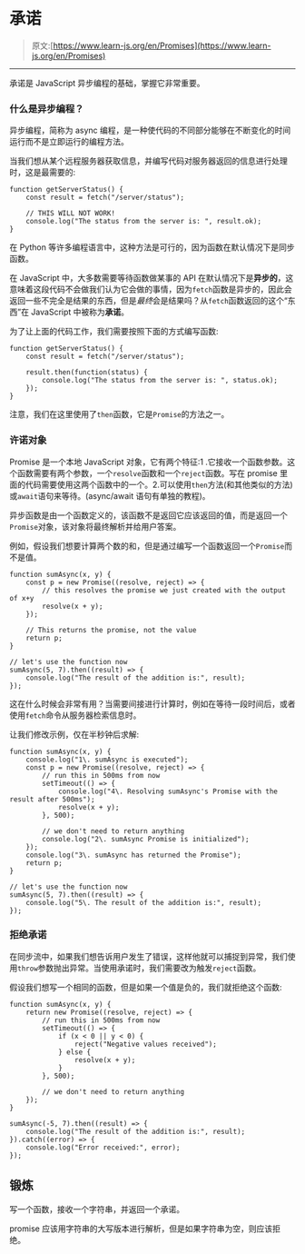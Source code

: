 # 承诺

> 原文:[https://www.learn-js.org/en/Promises](https://www.learn-js.org/en/Promises)

* * *

承诺是 JavaScript 异步编程的基础，掌握它非常重要。

### 什么是异步编程？

异步编程，简称为 async 编程，是一种使代码的不同部分能够在不断变化的时间运行而不是立即运行的编程方法。

当我们想从某个远程服务器获取信息，并编写代码对服务器返回的信息进行处理时，这是最需要的:

```
function getServerStatus() {
    const result = fetch("/server/status");

    // THIS WILL NOT WORK!
    console.log("The status from the server is: ", result.ok);
} 
```

在 Python 等许多编程语言中，这种方法是可行的，因为函数在默认情况下是同步函数。

在 JavaScript 中，大多数需要等待函数做某事的 API 在默认情况下是**异步的**，这意味着这段代码不会做我们认为它会做的事情，因为`fetch`函数是异步的，因此会返回一些不完全是结果的东西，但是*最终*会是结果吗？从`fetch`函数返回的这个“东西”在 JavaScript 中被称为**承诺**。

为了让上面的代码工作，我们需要按照下面的方式编写函数:

```
function getServerStatus() {
    const result = fetch("/server/status");

    result.then(function(status) {
        console.log("The status from the server is: ", status.ok);
    });
} 
```

注意，我们在这里使用了`then`函数，它是`Promise`的方法之一。

### 许诺对象

Promise 是一个本地 JavaScript 对象，它有两个特征:1 .它接收一个函数参数。这个函数需要有两个参数，一个`resolve`函数和一个`reject`函数。写在 promise 里面的代码需要使用这两个函数中的一个。2.可以使用`then`方法(和其他类似的方法)或`await`语句来等待。(async/await 语句有单独的教程)。

异步函数是由一个函数定义的，该函数不是返回它应该返回的值，而是返回一个`Promise`对象，该对象将最终解析并给用户答案。

例如，假设我们想要计算两个数的和，但是通过编写一个函数返回一个`Promise`而不是值。

```
function sumAsync(x, y) {
    const p = new Promise((resolve, reject) => {
        // this resolves the promise we just created with the output of x+y
        resolve(x + y);                        
    });

    // This returns the promise, not the value
    return p;
}

// let's use the function now
sumAsync(5, 7).then((result) => {
    console.log("The result of the addition is:", result);
}); 
```

这在什么时候会非常有用？当需要间接进行计算时，例如在等待一段时间后，或者使用`fetch`命令从服务器检索信息时。

让我们修改示例，仅在半秒钟后求解:

```
function sumAsync(x, y) {
    console.log("1\. sumAsync is executed");
    const p = new Promise((resolve, reject) => {
        // run this in 500ms from now
        setTimeout(() => {
            console.log("4\. Resolving sumAsync's Promise with the result after 500ms");
            resolve(x + y);
        }, 500);

        // we don't need to return anything
        console.log("2\. sumAsync Promise is initialized");            
    });
    console.log("3\. sumAsync has returned the Promise");
    return p;
}

// let's use the function now
sumAsync(5, 7).then((result) => {
    console.log("5\. The result of the addition is:", result);
}); 
```

### 拒绝承诺

在同步流中，如果我们想告诉用户发生了错误，这样他就可以捕捉到异常，我们使用`throw`参数抛出异常。当使用承诺时，我们需要改为触发`reject`函数。

假设我们想写一个相同的函数，但是如果一个值是负的，我们就拒绝这个函数:

```
function sumAsync(x, y) {
    return new Promise((resolve, reject) => {
        // run this in 500ms from now
        setTimeout(() => {
            if (x < 0 || y < 0) {
                reject("Negative values received");
            } else {
                resolve(x + y);
            }
        }, 500);

        // we don't need to return anything
    });
}

sumAsync(-5, 7).then((result) => {
    console.log("The result of the addition is:", result);
}).catch((error) => {
    console.log("Error received:", error);
}); 
```

## 锻炼

写一个函数，接收一个字符串，并返回一个承诺。

promise 应该用字符串的大写版本进行解析，但是如果字符串为空，则应该拒绝。